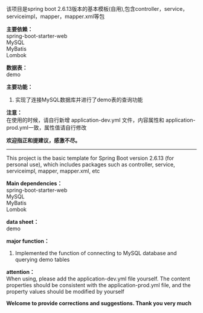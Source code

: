 该项目是spring boot 2.6.13版本的基本模板(自用),包含controller，service，serviceimpl，mapper，mapper.xml等包

**主要依赖：**   
spring-boot-starter-web  
MySQL  
MyBatis  
Lombok

**数据表：**  
demo

**主要功能：**
1. 实现了连接MySQL数据库并进行了demo表的查询功能

**注意：**  
在使用的时候，请自行新增 application-dev.yml 文件，内容属性和 application-prod.yml一致，属性值请自行修改

**欢迎指正和提建议，感激不尽。**

------

This project is the basic template for Spring Boot version 2.6.13 (for personal use), which includes packages such as controller, service, serviceimpl, mapper, mapper.xml, etc

**Main dependencies：**  
spring-boot-starter-web  
MySQL  
MyBatis  
Lombok  

**data sheet：**  
demo

**major function：**
1. Implemented the function of connecting to MySQL database and querying demo tables

**attention：**  
When using, please add the application-dev.yml file yourself. The content properties should be consistent with the application-prod.yml file, and the property values should be modified by yourself

**Welcome to provide corrections and suggestions. Thank you very much**

